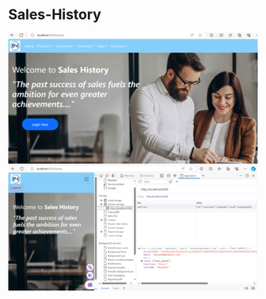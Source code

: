 # Sales-History
![Home Page](https://github.com/omjawade/Sales-History/blob/main/Screenshot%202024-01-16%20122655.png)
![Authentication Session storage](https://github.com/omjawade/Sales-History/blob/main/Screenshot%202024-01-16%20122837.png)
